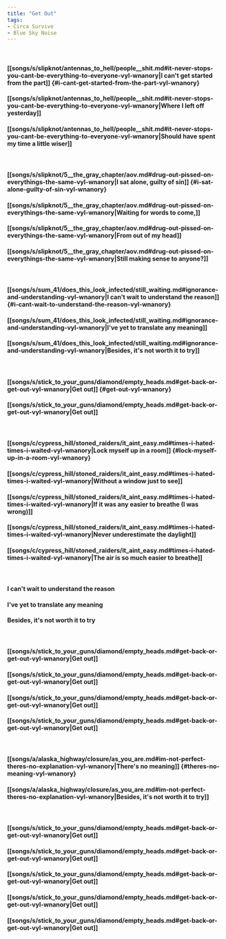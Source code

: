 ```yaml
---
title: "Get Out"
tags:
- Circa Survive
- Blue Sky Noise
---
```

&nbsp;
#### [[songs/s/slipknot/antennas_to_hell/people__shit.md#it-never-stops-you-cant-be-everything-to-everyone-vyl-wnanory|I can't get started from the part]] {#i-cant-get-started-from-the-part-vyl-wnanory}
#### [[songs/s/slipknot/antennas_to_hell/people__shit.md#it-never-stops-you-cant-be-everything-to-everyone-vyl-wnanory|Where I left off yesterday]]
#### [[songs/s/slipknot/antennas_to_hell/people__shit.md#it-never-stops-you-cant-be-everything-to-everyone-vyl-wnanory|Should have spent my time a little wiser]]
&nbsp;
#### [[songs/s/slipknot/5__the_gray_chapter/aov.md#drug-out-pissed-on-everythings-the-same-vyl-wnanory|I sat alone, guilty of sin]] {#i-sat-alone-guilty-of-sin-vyl-wnanory}
#### [[songs/s/slipknot/5__the_gray_chapter/aov.md#drug-out-pissed-on-everythings-the-same-vyl-wnanory|Waiting for words to come,]]
#### [[songs/s/slipknot/5__the_gray_chapter/aov.md#drug-out-pissed-on-everythings-the-same-vyl-wnanory|From out of my head]]
#### [[songs/s/slipknot/5__the_gray_chapter/aov.md#drug-out-pissed-on-everythings-the-same-vyl-wnanory|Still making sense to anyone?]]
&nbsp;
#### [[songs/s/sum_41/does_this_look_infected/still_waiting.md#ignorance-and-understanding-vyl-wnanory|I can't wait to understand the reason]] {#i-cant-wait-to-understand-the-reason-vyl-wnanory}
#### [[songs/s/sum_41/does_this_look_infected/still_waiting.md#ignorance-and-understanding-vyl-wnanory|I've yet to translate any meaning]]
#### [[songs/s/sum_41/does_this_look_infected/still_waiting.md#ignorance-and-understanding-vyl-wnanory|Besides, it's not worth it to try]]
&nbsp;
#### [[songs/s/stick_to_your_guns/diamond/empty_heads.md#get-back-or-get-out-vyl-wnanory|Get out]] {#get-out-vyl-wnanory}
#### [[songs/s/stick_to_your_guns/diamond/empty_heads.md#get-back-or-get-out-vyl-wnanory|Get out]]
&nbsp;
#### [[songs/c/cypress_hill/stoned_raiders/it_aint_easy.md#times-i-hated-times-i-waited-vyl-wnanory|Lock myself up in a room]] {#lock-myself-up-in-a-room-vyl-wnanory}
#### [[songs/c/cypress_hill/stoned_raiders/it_aint_easy.md#times-i-hated-times-i-waited-vyl-wnanory|Without a window just to see]]
#### [[songs/c/cypress_hill/stoned_raiders/it_aint_easy.md#times-i-hated-times-i-waited-vyl-wnanory|If it was any easier to breathe (I was wrong)]]
#### [[songs/c/cypress_hill/stoned_raiders/it_aint_easy.md#times-i-hated-times-i-waited-vyl-wnanory|Never underestimate the daylight]]
#### [[songs/c/cypress_hill/stoned_raiders/it_aint_easy.md#times-i-hated-times-i-waited-vyl-wnanory|The air is so much easier to breathe]]
&nbsp;
#### I can't wait to understand the reason
#### I've yet to translate any meaning
#### Besides, it's not worth it to try
&nbsp;
#### [[songs/s/stick_to_your_guns/diamond/empty_heads.md#get-back-or-get-out-vyl-wnanory|Get out]]
#### [[songs/s/stick_to_your_guns/diamond/empty_heads.md#get-back-or-get-out-vyl-wnanory|Get out]]
#### [[songs/s/stick_to_your_guns/diamond/empty_heads.md#get-back-or-get-out-vyl-wnanory|Get out]]
#### [[songs/s/stick_to_your_guns/diamond/empty_heads.md#get-back-or-get-out-vyl-wnanory|Get out]]
&nbsp;
#### [[songs/a/alaska_highway/closure/as_you_are.md#im-not-perfect-theres-no-explanation-vyl-wnanory|There's no meaning]] {#theres-no-meaning-vyl-wnanory}
#### [[songs/a/alaska_highway/closure/as_you_are.md#im-not-perfect-theres-no-explanation-vyl-wnanory|Besides, it's not worth it to try]]
&nbsp;
#### [[songs/s/stick_to_your_guns/diamond/empty_heads.md#get-back-or-get-out-vyl-wnanory|Get out]]
#### [[songs/s/stick_to_your_guns/diamond/empty_heads.md#get-back-or-get-out-vyl-wnanory|Get out]]
#### [[songs/s/stick_to_your_guns/diamond/empty_heads.md#get-back-or-get-out-vyl-wnanory|Get out]]
#### [[songs/s/stick_to_your_guns/diamond/empty_heads.md#get-back-or-get-out-vyl-wnanory|Get out]]
#### [[songs/s/stick_to_your_guns/diamond/empty_heads.md#get-back-or-get-out-vyl-wnanory|Get out]]
